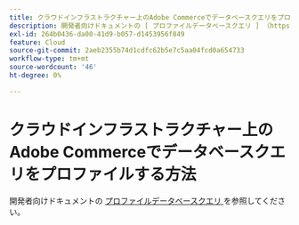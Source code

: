 ```yaml
---
title: クラウドインフラストラクチャー上のAdobe Commerceでデータベースクエリをプロファイルする方法
description: 開発者向けドキュメントの [ プロファイルデータベースクエリ ] （https://experienceleague.adobe.com/ja/docs/commerce-cloud-service/user-guide/develop/storage/profile-database-queries）を参照してください。
exl-id: 264b0436-da00-41d9-b057-d1453956f849
feature: Cloud
source-git-commit: 2aeb2355b74d1cdfc62b5e7c5aa04fcd0a654733
workflow-type: tm+mt
source-wordcount: '46'
ht-degree: 0%

---
```


# クラウドインフラストラクチャー上のAdobe Commerceでデータベースクエリをプロファイルする方法

開発者向けドキュメントの [ プロファイルデータベースクエリ ](https://experienceleague.adobe.com/ja/docs/commerce-cloud-service/user-guide/develop/storage/profile-database-queries) を参照してください。
